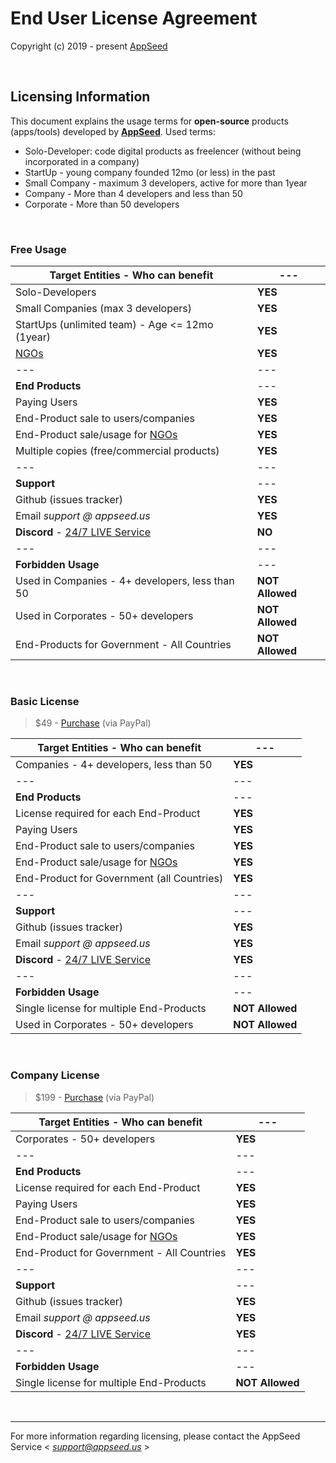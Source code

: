 # End User License Agreement  

Copyright (c) 2019 - present [AppSeed](http://appseed.us/)

<br />

## Licensing Information

This document explains the usage terms for **open-source** products (apps/tools) developed by **[AppSeed](http://appseed.us/)**. Used terms: 

- Solo-Developer: code digital products as freelencer (without being incorporated in a company)
- StartUp - young company founded 12mo (or less) in the past
- Small Company - maximum 3 developers, active for more than 1year 
- Company - More than 4 developers and less than 50
- Corporate - More than 50 developers 

<br />

### Free Usage 

|      **Target Entities** - Who can benefit      | --- |
| ---------------------------------- | --- |
| Solo-Developers | **YES** |
| Small Companies (max 3 developers) | **YES** |
| StartUps (unlimited team) - Age <= 12mo (1year) | **YES** | 
| [NGOs](https://en.wikipedia.org/wiki/Non-governmental_organization) | **YES** |
| --- | --- |
| **End Products** | --- |
| Paying Users | **YES** |
| End-Product sale to users/companies | **YES** |
| End-Product sale/usage for [NGOs](https://en.wikipedia.org/wiki/Non-governmental_organization) | **YES** |
| Multiple copies (free/commercial products) | **YES** |
| --- | --- |
| **Support** | --- |
| Github (issues tracker) | **YES** |
| Email *support @ appseed.us* | **YES** |
| **Discord** - [24/7 LIVE Service](https://discord.gg/fZC6hup) | **NO** |
| --- | --- |
| **Forbidden Usage** | --- |
| Used in Companies - 4+ developers, less than 50 | **NOT Allowed** |
| Used in Corporates - 50+ developers | **NOT Allowed** |
| End-Products for Government - All Countries | **NOT Allowed** |

<br />

### Basic License 

> $49 - [Purchase](https://www.paypal.com/cgi-bin/webscr?cmd=_s-xclick&hosted_button_id=KGZMCTYW5K7G2) (via PayPal)


|      **Target Entities** - Who can benefit      | --- |
| ---------------------------------- | --- |
| Companies - 4+ developers, less than 50 | **YES** |
| --- | --- |
| **End Products** | --- |
| License required for each End-Product | **YES** |
| Paying Users | **YES** |
| End-Product sale to users/companies | **YES** |
| End-Product sale/usage for [NGOs](https://en.wikipedia.org/wiki/Non-governmental_organization) | **YES** |
| End-Product for Government (all Countries) | **YES** |
| --- | --- |
| **Support** | --- |
| Github (issues tracker) | **YES** |
| Email *support @ appseed.us* | **YES** |
| **Discord** - [24/7 LIVE Service](https://discord.gg/fZC6hup) | **YES** |
| --- | --- |
| **Forbidden Usage** | --- |
| Single license for multiple End-Products | **NOT Allowed** |
| Used in Corporates - 50+ developers | **NOT Allowed** |

<br />

### Company License 

> $199 - [Purchase](https://www.paypal.com/cgi-bin/webscr?cmd=_s-xclick&hosted_button_id=JGWLUMVMMZ9S8) (via PayPal)

|      **Target Entities** - Who can benefit      | --- |
| ---------------------------------- | --- |
| Corporates - 50+ developers | **YES** |
| --- | --- |
| **End Products** | --- |
| License required for each End-Product | **YES** |
| Paying Users | **YES** |
| End-Product sale to users/companies | **YES** |
| End-Product sale/usage for [NGOs](https://en.wikipedia.org/wiki/Non-governmental_organization) | **YES** |
| End-Product for Government - All Countries | **YES** |
| --- | --- |
| **Support** | --- |
| Github (issues tracker) | **YES** |
| Email *support @ appseed.us* | **YES** |
| **Discord** - [24/7 LIVE Service](https://discord.gg/fZC6hup) | **YES** |
| --- | --- |
| **Forbidden Usage** | --- |
| Single license for multiple End-Products | **NOT Allowed** |

<br />

---
For more information regarding licensing, please contact the AppSeed Service < *support@appseed.us* >
